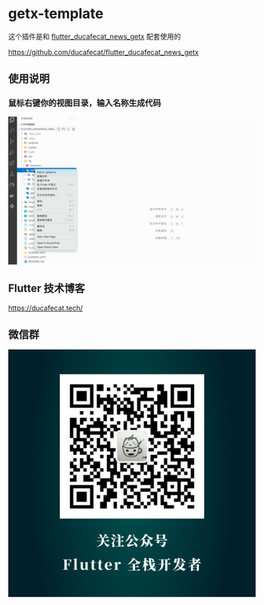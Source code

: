 # getx-template

这个插件是和 [flutter_ducafecat_news_getx](https://github.com/ducafecat/flutter_ducafecat_news_getx) 配套使用的

https://github.com/ducafecat/flutter_ducafecat_news_getx

## 使用说明

### 鼠标右键你的视图目录，输入名称生成代码

![](README/vscode-getx.gif)

## Flutter 技术博客

https://ducafecat.tech/

## 微信群

![](README/2021-06-04-17-18-02.png)

